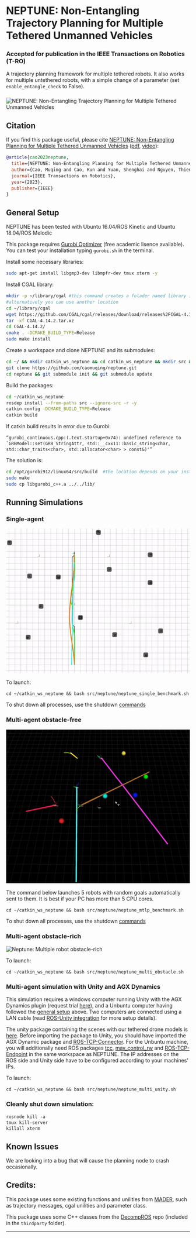 # NEPTUNE: Non-Entangling Trajectory Planning for Multiple Tethered Unmanned Vehicles #
### **Accepted for publication in the IEEE Transactions on Robotics (T-RO)**

A trajectory planning framework for multiple tethered robots. It also works for multiple untethered robots, with a simple change of a parameter (set `enable_entangle_check` to False).
### 
![NEPTUNE: Non-Entangling Trajectory Planning for Multiple Tethered Unmanned Vehicles](./neptune/imgs/multi_obst.gif)

## Citation

If you find this package useful, please cite [NEPTUNE: Non-Entangling Planning for Multiple Tethered Unmanned Vehicles](https://arxiv.org/abs/2212.01536) ([pdf](https://arxiv.org/abs/2212.01536), [video](https://youtu.be/8b1RlDvQsi0)):

```bibtex
@article{cao2023neptune,
  title={NEPTUNE: Non-Entangling Planning for Multiple Tethered Unmanned Vehicles},
  author={Cao, Muqing and Cao, Kun and Yuan, Shenghai and Nguyen, Thien-Minh and Xie, Lihua},
  journal={IEEE Transactions on Robotics},
  year={2023},
  publisher={IEEE}
}
```

## General Setup

NEPTUNE has been tested with Ubuntu 16.04/ROS Kinetic and Ubuntu 18.04/ROS Melodic

This package requires [Gurobi Optimizer](https://www.gurobi.com/products/gurobi-optimizer/) (free academic lisence available). You can test your installation typing `gurobi.sh` in the terminal.

Install some necessary libraries:

```bash
sudo apt-get install libgmp3-dev libmpfr-dev tmux xterm -y   
```
Install CGAL library:

```bash
mkdir -p ~/library/cgal #this command creates a folader named library in your home directory
#alternatively you can use another location
cd ~/library/cgal
wget https://github.com/CGAL/cgal/releases/download/releases%2FCGAL-4.14.2/CGAL-4.14.2.tar.xz
tar -xf CGAL-4.14.2.tar.xz
cd CGAL-4.14.2/
cmake . -DCMAKE_BUILD_TYPE=Release
sudo make install   
```

Create a workspace and clone NEPTUNE and its submodules:

```bash
cd ~/ && mkdir catkin_ws_neptune && cd catkin_ws_neptune && mkdir src && cd src
git clone https://github.com/caomuqing/neptune.git
cd neptune && git submodule init && git submodule update
```

Build the packages:

```bash
cd ~/catkin_ws_neptune
rosdep install --from-paths src --ignore-src -r -y
catkin config -DCMAKE_BUILD_TYPE=Release
catkin build
```

If catkin build results in error due to Gurobi:
```
“gurobi_continuous.cpp:(.text.startup+0x74): undefined reference to
`GRBModel::set(GRB_StringAttr, std::__cxx11::basic_string<char,
std::char_traits<char>, std::allocator<char> > const&)'”
```
The solution is:

```bash
cd /opt/gurobi912/linux64/src/build  #the location depends on your installation directory
sudo make
sudo cp libgurobi_c++.a ../../lib/
```

## Running Simulations

### Single-agent
![Neptune: Single robot benchmark](./neptune/imgs/single.gif)

To launch:
```
cd ~/catkin_ws_neptune && bash src/neptune/neptune_single_benchmark.sh
```
To shut down all processes, use the shutdown [commands](#cleanly-shut-down-simulation)


### Multi-agent obstacle-free

![Neptune: Multiple robot benchmark](./neptune/imgs/mtlp.gif)

The command below launches 5 robots with random goals automatically sent to them. It is best if your PC has more than 5 CPU cores.

```
cd ~/catkin_ws_neptune && bash src/neptune/neptune_mtlp_benchmark.sh
```
To shut down all processes, use the shutdown [commands](#cleanly-shut-down-simulation)

### Multi-agent obstacle-rich

![Neptune: Multiple robot obstacle-rich](./neptune/imgs/multiple.gif)

To launch:
```
cd ~/catkin_ws_neptune && bash src/neptune/neptune_multi_obstacle.sh
```

### Multi-agent simulation with Unity and AGX Dynamics
This simulation requires a windows computer running Unity with the AGX Dynamics plugin (request trial [here](https://www.algoryx.se/agx-unity/)), and a Unbuntu computer having followed the [general setup](#general-setup) above. Two computers are connected using a LAN cable (read [ROS-Unity integration](https://github.com/Unity-Technologies/Unity-Robotics-Hub/blob/main/tutorials/ros_unity_integration/README.md) for more setup details).

The unity package containing the scenes with our tethered drone models is [here](https://drive.google.com/file/d/1VJBm-ERsw9e6_UiGV-W3uzLhE_lfuD_O/view?usp=sharing). Before importing the package to Unity, you should have imported the AGX Dynamic package and [ROS-TCP-Connector](https://github.com/Unity-Technologies/ROS-TCP-Connector).
For the Unbuntu machine, you will additionally need ROS packages [tcc](https://github.com/caomuqing/tcc), [mav_control_rw](https://github.com/caomuqing/mav_control_rw) and [ROS-TCP-Endpoint](https://github.com/Unity-Technologies/ROS-TCP-Endpoint) in the same workspace as NEPTUNE. The IP addresses on the ROS side and Unity side have to be configured according to your machines' IPs.

To launch:
```
cd ~/catkin_ws_neptune && bash src/neptune/neptune_multi_unity.sh
```

### Cleanly shut down simulation:
```
rosnode kill -a
tmux kill-server
killall xterm
```
## Known Issues

We are looking into a bug that will cause the planning node to crash occasionally.


## Credits:
This package uses some existing functions and unilities from [MADER](https://github.com/mit-acl/mader), such as trajectory messages, cgal unilities and parameter class.

This package uses some C++ classes from the [DecompROS](https://github.com/sikang/DecompROS) repo (included in the `thirdparty` folder).


---------
